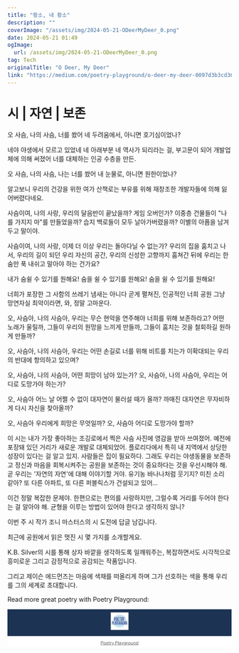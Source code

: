 ```yaml
---
title: "황소, 내 황소"
description: ""
coverImage: "/assets/img/2024-05-21-ODeerMyDeer_0.png"
date: 2024-05-21 01:49
ogImage: 
  url: /assets/img/2024-05-21-ODeerMyDeer_0.png
tag: Tech
originalTitle: "O Deer, My Deer"
link: "https://medium.com/poetry-playground/o-deer-my-deer-0097d3b3cd36"
---
```



# 시 | 자연 | 보존

오 사슴, 나의 사슴,
너를 쐈어
네 두려움에서,
아니면
호기심이었나?

네야
야생에서 모르고 있었네
네 아래부분
네 역사가 되리라는 걸,
부고문이 되어
개발업체에 의해 써졌어
너를 대체하는
인공 수층을 만든.

오 사슴, 나의 사슴,
나는 너를 쐈어
내 눈물로,
아니면
원한이었나?

<div class="content-ad"></div>

알고보니
우리의 건강을 위한
여가 산책로는
부유를 위해
재창조한 개발자들에 의해
잃어버렸다네요.

사슴이여, 나의 사랑,
우리의 달음반이
끝났을까?
게임 오버인가?
이중층 건물들이
"나를 가지지 마"를 만들었을까?
습지 백로들이
모두 날아가버렸을까?
이별의 아픔을 남겨두고 말이야.

사슴이여, 나의 사랑,
이제 더 이상 우리는 돌아다닐 수 없는가?
우리의 집을 훔치고 나서,
우리의 길이 되던
우리 자신의 공간,
우리의 신성한 고향까지
훔쳐간 뒤에
우리는 한숨만 푹 내쉬고 말아야 하는 건가요?

내가 숨쉴 수 있기를 원해요!
숨을 쉴 수 있기를 원해요!
숨을 쉴 수 있기를 원해요!

<div class="content-ad"></div>

너희가 포장한
그 사함의 쓰레기 냄새는 아니다
곧게 펼쳐진,
인공적인 너희 공원
그냥 망연자실
최악이라면,
와, 정말 고마운다.

오, 사슴아, 나의 사슴아,
우리는 무슨 현악을 연주해야
너희를 위해 보존하라고?
어떤 노래가 울릴까,
그들이 우리의 원망을 느끼게 만들까,
그들이 훔치는 것을 철회하길 원하게 만들까?

오, 사슴아, 나의 사슴아,
우리는 어떤 손길로
너를 위해 비트를 치는가
이확대되는 우리의 반대에
항의하고 있으며?

오, 사슴아, 나의 사슴아,
어떤 희망이 남아 있는가?
오, 사슴아, 나의 사슴아,
우리는 어디로 도망가야 하는가?

<div class="content-ad"></div>

오, 사슴아
어느 날
어쩔 수 없이
대자연이 물러설 때가 올까?
까매진
대자연은 무자비하게
다시 자신을 찾아올까?

오, 사슴아
우리에게 희망은 무엇일까?
오, 사슴아
어디로 도망가야 할까?

이 시는 내가 가장 좋아하는 조깅로에서 찍은 사슴 사진에 영감을 받아 쓰여졌어. 예전에 포장돼 있던 거리가 새로운 개발로 대체되었어. 플로리다에서 특히 내 지역에서 상당한 성장이 있다는 걸 알고 있지. 사람들은 집이 필요하다. 그래도 우리는 야생동물을 보존하고 정신과 마음을 회복시켜주는 공원을 보존하는 것이 중요하다는 것을 우선시해야 해. 곧 우리는 '자연의 자연'에 대해 이야기할 거야. 유기농 바나나처럼 웃기지? 미친 소리 같아? 또 다른 아파트, 또 다른 퍼블릭스가 건설되고 있어...

이건 정말 복잡한 문제야. 한편으로는 편의를 사랑하지만, 그럴수록 거리를 두어야 한다는 걸 알아야 해. 균형을 이루는 방법이 있어야 한다고 생각하지 않니?

<div class="content-ad"></div>

이번 주 시 작가 조니 마스터스의 시 도전에 답글 남깁니다.

최근에 공원에서 읽은 멋진 시 몇 가지를 소개할게요.

K.B. Silver의 시를 통해 상자 바깥을 생각하도록 일깨워주는, 복잡하면서도 시각적으로 흥미로운 그리고 감정적으로 공감되는 작품입니다.

그리고
제이슨 에드먼즈는 마음에 색채를 떠올리게 하며 그가 선호하는 색을 통해 우리를 그의 세계로 초대합니다.

<div class="content-ad"></div>

Read more great poetry with Poetry Playground:

![ODeerMyDeer](/assets/img/2024-05-21-ODeerMyDeer_0.png)